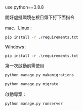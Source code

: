use python==3.8.8

開好虛擬環境在根目錄下打下面指令

mac、Linux :
```bash
pip install -r ./requirements.txt
```

Windows :
```batch
pip install -r .\requirements.txt
```

第一次啟動前需使用
```bash
python manage.py makemigrations
```
```bash
python manage.py migrate
```

啟動專案 :

```bash
python manage.py runserver
```